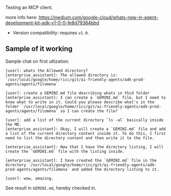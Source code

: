 Testing an MCP client.

more info here: https://medium.com/google-cloud/whats-new-in-agent-development-kit-adk-v1-0-0-fe8d79384bbd

* Version compatibility: requires `v1.0`.

## Sample of it working

Sample chat on first utlization.

```text
[user]: whats the Allowed directory?
[enterprise_assistant]: The allowed directory is: `/usr/local/google/home/ricc/git/ai-friendly-agents/adk-prod-agents/agents/filomena`

[user]: create a GEMINI.md file describing whats in thid folder
[enterprise_assistant]: I can create a `GEMINI.md` file, but I need to know what to write in it. Could you please describe what's in the folder `/usr/local/google/home/ricc/git/ai-friendly-agents/adk-prod-agents/agents/filomena` so I can create the file?

[user]: add a list of the current directory `ls -al` basically inside the MD.
[enterprise_assistant]: Okay, I will create a `GEMINI.md` file and add a list of the current directory content inside it. To do this, I first need to list the directory content and then write it to the file.

[enterprise_assistant]: Now that I have the directory listing, I will create the `GEMINI.md` file with the listing inside.

[enterprise_assistant]: I have created the `GEMINI.md` file in the directory `/usr/local/google/home/ricc/git/ai-friendly-agents/adk-prod-agents/agents/filomena` and added the directory listing to it.

[user]: wow, amazing.
```

See result in `GEMINI.md`, hereby checked in.
